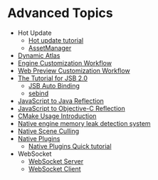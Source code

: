 # Advanced Topics

- Hot Update
    - [Hot update tutorial](hot-update.md)
    - [AssetManager](hot-update-manager.md)
- [Dynamic Atlas](dynamic-atlas.md)
- [Engine Customization Workflow](engine-customization.md)
- [Web Preview Customization Workflow](../editor/preview/browser.md)
- [The Tutorial for JSB 2.0](JSB2.0-learning.md)
    - [JSB Auto Binding](jsb-auto-binding.md)
    - [sebind](jsb-sebind.md)
- [JavaScript to Java Reflection](js-java-bridge.md)
- [JavaScript to Objective-C Reflection](js-oc-bridge.md)
- [CMake Usage Introduction](cmake-learning.md)
- [Native engine memory leak detection system](memory-leak-detector.md)
- [Native Scene Culling](native-scene-culling.md)
- [Native Plugins](native-plugins/brief.md)
    - [Native Plugins Quick tutorial](native-plugins/tutorial.md)
- WebSocket
    - [WebSocket Server](websocket-server.md)
    - [WebSocket Client](websocket.md)
